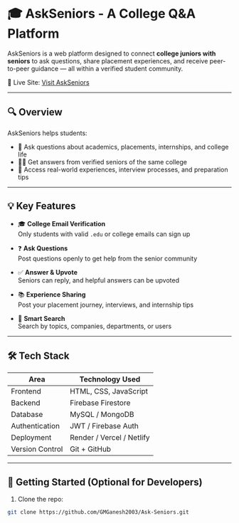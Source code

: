 # 🎓 AskSeniors - A College Q&A Platform

AskSeniors is a web platform designed to connect **college juniors with seniors** to ask questions, share placement experiences, and receive peer-to-peer guidance — all within a verified student community.

🔗 Live Site: [Visit AskSeniors](https://tinyurl.com/GMGANESH)

---

## 🔍 Overview

AskSeniors helps students:

- 📝 Ask questions about academics, placements, internships, and college life
- 🧑‍🎓 Get answers from verified seniors of the same college
- 📖 Access real-world experiences, interview processes, and preparation tips

---

## 💡 Key Features

- 🎓 **College Email Verification**  
  Only students with valid `.edu` or college emails can sign up

- ❓ **Ask Questions**  
  Post questions openly to get help from the senior community

- ✅ **Answer & Upvote**  
  Seniors can reply, and helpful answers can be upvoted

- 📚 **Experience Sharing**  
  Post your placement journey, interviews, and internship tips

- 🔎 **Smart Search**  
  Search by topics, companies, departments, or users

---

## 🛠 Tech Stack

| Area            | Technology Used        |
|------------------|------------------------|
| Frontend         | HTML, CSS, JavaScript |
| Backend          | Firebase Firestore
| Database         | MySQL / MongoDB       |
| Authentication   | JWT / Firebase Auth   |
| Deployment       | Render / Vercel / Netlify |
| Version Control  | Git + GitHub          |

---

## 🚀 Getting Started (Optional for Developers)

1. Clone the repo:
```bash
git clone https://github.com/GMGanesh2003/Ask-Seniors.git
